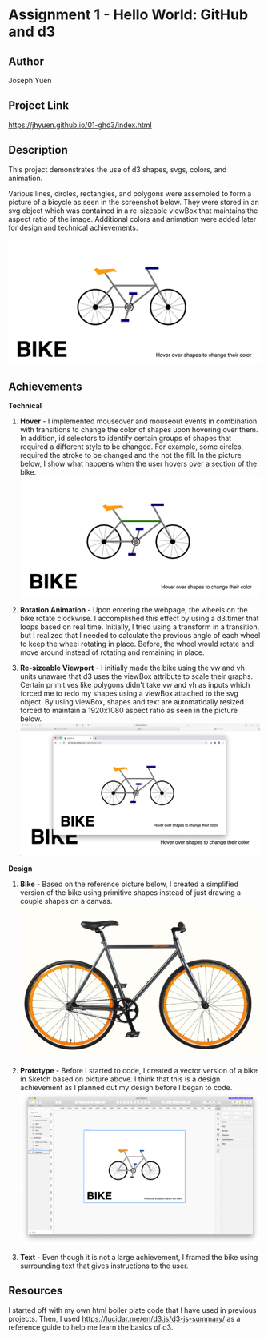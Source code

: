 Assignment 1 - Hello World: GitHub and d3  
===

Author
---
Joseph Yuen

Project Link
---
https://jhyuen.github.io/01-ghd3/index.html

Description
---
This project demonstrates the use of d3 shapes, svgs, colors, and animation. 

Various lines, circles, rectangles, and polygons were assembled to form a picture of a bicycle as seen in the screenshot below. They were stored in an svg object which was contained in a re-sizeable viewBox that maintains the aspect ratio of the image. Additional colors and animation were added later for design and technical achievements.

![Screenshot1](images/s1.png)

Achievements
---
**Technical**
1. **Hover** - I implemented mouseover and mouseout events in combination with transitions to change the color of shapes upon hovering over them. In addition, id selectors to identify certain groups of shapes that required a different style to be changed. For example, some circles, required the stroke to be changed and the not the fill. In the picture below, I show what happens when the user hovers over a section of the bike. 
![Screenshot4](images/s4.png)

2. **Rotation Animation** - Upon entering the webpage, the wheels on the bike rotate clockwise. I accomplished this effect by using a d3.timer that loops based on real time. Initially, I tried using a transform in a transition, but I realized that I needed to calculate the previous angle of each wheel to keep the wheel rotating in place. Before, the wheel would rotate and move around instead of rotating and remaining in place.

3. **Re-sizeable Viewport** - I initially made the bike using the vw and vh units unaware that d3 uses the viewBox attribute to scale their graphs. Certain primitives like polygons didn't take vw and vh as inputs which forced me to redo my shapes using a viewBox attached to the svg object. By using viewBox, shapes and text are automatically resized forced to maintain a 1920x1080 aspect ratio as seen in the picture below.
![Screenshot3](images/s3.png)

**Design**
1. **Bike** - Based on the reference picture below, I created a simplified version of the bike using primitive shapes instead of just drawing a couple shapes on a canvas.
![Screenshot5](images/s5.png)

2. **Prototype** - Before I started to code, I created a vector version of a bike in Sketch based on picture above. I think that this is a design achievement as I planned out my design before I began to code.
![Screenshot2](images/s2.png)

3. **Text** - Even though it is not a large achievement, I framed the bike  using surrounding text that gives instructions to the user.

Resources
---
I started off with my own html boiler plate code that I have used in previous projects. Then, I used https://lucidar.me/en/d3.js/d3-js-summary/ as a reference guide to help me learn the basics of d3.
